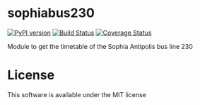 # sophiabus230

[![PyPI version](https://badge.fury.io/py/sophiabus230.svg)](https://badge.fury.io/py/sophiabus230) [![Build Status](https://travis-ci.org/paraita/sophiabus230.svg?branch=master)](https://travis-ci.org/paraita/sophiabus230) [![Coverage Status](https://coveralls.io/repos/github/paraita/sophiabus230/badge.svg?branch=master)](https://coveralls.io/github/paraita/sophiabus230?branch=master)

Module to get the timetable of the Sophia Antipolis bus line 230

# License
This software is available under the MIT license